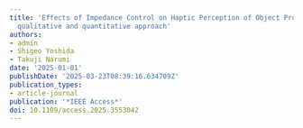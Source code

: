 ```yaml
---
title: 'Effects of Impedance Control on Haptic Perception of Object Properties: A
  qualitative and quantitative approach'
authors:
- admin
- Shigeo Yoshida
- Takuji Narumi
date: '2025-01-01'
publishDate: '2025-03-23T08:39:16.634709Z'
publication_types:
- article-journal
publication: '*IEEE Access*'
doi: 10.1109/access.2025.3553042
---
```

